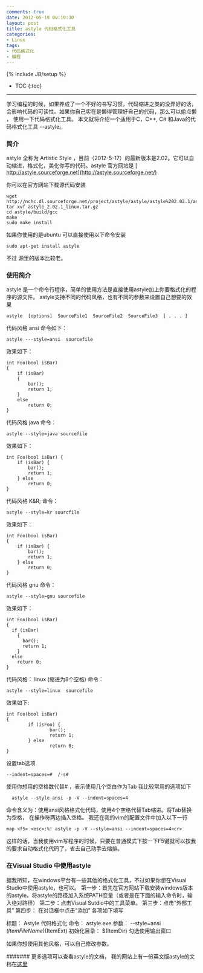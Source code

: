 ```yaml
---
comments: true
date: 2012-05-18 00:10:30
layout: post
title: astyle 代码格式化工具
categories:
- Linux
tags:
- 代码格式化
- 编程
---
```


{% include JB/setup %}
* TOC
{:toc}
<hr/>
学习编程的时候，如果养成了一个不好的书写习惯，代码缩进之类的没弄好的话，会影响代码的可读性。如果你自己实在是懒得管理好自己的代码，那么可以偷点懒 ， 使用一下代码格式化工具。 本文就将介绍一个适用于C，C++, C# 和Java的代码格式化工具 --astyle。



###  简介


astyle 全称为 Artistic Style ，目前（2012-5-17）的最新版本是2.02。它可以自动缩进，格式化，美化你写的代码。astyle
官方网站是  [ http://astyle.sourceforge.net](http://astyle.sourceforge.net/)  

你可以在官方网站下载源代码安装


    
    
    wget http://nchc.dl.sourceforge.net/project/astyle/astyle/astyle%202.02.1/astyle_2.02.1_linux.tar.gz
    tar xvf astyle_2.02.1_linux.tar.gz
    cd astyle/build/gcc
    make
    sudo make install
    


如果你使用的是ubuntu 可以直接使用以下命令安装

    
    
    sudo apt-get install astyle
    


不过 源里的版本比较老。



###  使用简介


astyle 是一个命令行程序，简单的使用方法是直接使用astyle加上你要格式化的程序的源文件。
astyle支持不同的代码风格，也有不同的参数来设置自己想要的效果


    
    
    astyle  [options]  SourceFile1  SourceFile2  SourceFile3  [ . . . ]
    


代码风格 ansi 
命令如下：

    
    
    astyle ---style=ansi  sourcefile
    


效果如下：

    
    
    int Foo(bool isBar)
    {
        if (isBar)
        {
            bar();
            return 1;
        }
        else
            return 0;
    }        
    


代码风格 java
命令：

    
    
    astyle --style=java sourcefile
    


效果如下：

    
    
    int Foo(bool isBar) {
        if (isBar) {
            bar();
            return 1;
        } else
            return 0;
    }
    


代码风格 K&R;
命令：

    
    
    astyle --style=kr sourcfile
    


效果如下：

    
    
    int Foo(bool isBar) 
    {
        if (isBar) {
            bar();
            return 1;
        } else
            return 0;
    }
    



代码风格 gnu
命令：

    
    
    astyle --style=gnu sourcefile
    


效果如下：

    
    
    int Foo(bool isBar)
    {
      if (isBar)
        {
          bar();
          return 1;
        }
      else
        return 0;
    }
    


代码风格： linux  (缩进为8个空格)
命令：

    
    
    astyle --style=linux  sourcefile
    


效果如下:
    
    
    int Foo(bool isBar)
    {
            if (isFoo) {
                    bar();
                    return 1;
            } else
                    return 0;
    }
    


设置tab选项

    
    
    --indent=spaces=#  /-s# 
    


使用你想用的空格数代替# ，表示使用几个空白作为Tab
我比较常用的选项如下
 
    
    
      astyle --style-ansi -p -V --indent=spaces=4
    


命令含义为：使用ansi风格格式化代码，使用4个空格代替Tab缩进。将Tab替换为空格， 在操作符两边插入空格。
我还在我的vim的配置文件中加入以下一行

    
    
    map <f5> <esc>:%! astyle -p -V --style=ansi --indent=spaces=4<cr>
    


这样的话，当我使用vim写程序的时候，只要在普通模式下按一下F5键就可以按我的要求自动格式化代码了，省去自己动手去缩排。


###  在Visual Studio 中使用astyle


据我所知，在windows平台有一些其他的格式化工具，不过如果你想在Visual Studio中使用astyle，也可以。
第一步：首先在官方网站下载安装windows版本的astyle。将astyle的路径加入系统PATH变量（或者是在下面的输入命令时，输入绝对路径）
第二步：点击Visual Sutdio中的工具菜单。
第三步：点击“外部工具”
第四步： 在对话框中点击“添加”
各项如下填写

标题： Astyle 代码格式化
命令： astyle.exe
参数： --style=ansi $(ItemFileName)$(ItemExt)
初始化目录： $(ItemDir)
勾选使用输出窗口

如果你想使用其他风格，可以自己修改参数。


####### 
更多选项可以查看astyle的文档，
我的网站上有一份英文版astyle的文档在[这里](http://andyhuzhill.github.io/html/doc/index.html)


